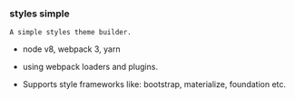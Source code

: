 
### styles simple

```
A simple styles theme builder.
```
- node v8, webpack 3, yarn

- using webpack loaders and plugins.

- Supports style frameworks like: bootstrap, materialize, foundation etc.
